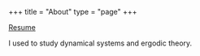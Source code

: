 +++
title = "About"
type = "page"
+++

[Resume](/projects/resume.pdf)

I used to study dynamical systems and ergodic theory.

